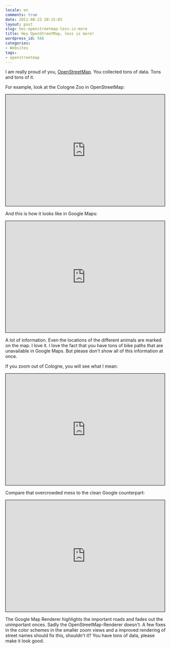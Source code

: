 ```yaml
---
locale: en
comments: true
date: 2011-08-22 20:15:03
layout: post
slug: hei-openstreetmap-less-is-more
title: Hey OpenStreetMap, less is more!
wordpress_id: 566
categories:
- Websites
tags:
- openstreetmap
---
```


I am really proud of you, [OpenStreetMap](http://openstreetmap.org). You
collected tons of data. Tons and tons of it. 

For example, look at the Cologne Zoo in OpenStreetMap:

<iframe width="500" height="350" frameborder="0" scrolling="no" marginheight="0" marginwidth="0" src="https://www.openstreetmap.org/export/embed.html?bbox=6.97453,50.95976,6.97823,50.96151&amp;layer=mapnik" style="border: 1px solid black"></iframe>

And this is how it looks like in Google Maps:

<iframe width="500" height="350" frameborder="0" scrolling="no" marginheight="0" marginwidth="0" src="https://maps.google.de/?ie=UTF8&amp;hq=&amp;hnear=Bergstra%C3%9Fe+1,+K%C3%B6ln+50739+K%C3%B6ln,+Nordrhein-Westfalen&amp;ll=50.959704,6.974945&amp;spn=0.004609,0.008261&amp;z=17&amp;vpsrc=6&amp;output=embed" style="border: 1px solid black"></iframe>

A lot of information. Even the locations of the different animals are marked on
the map. I love it. I love the fact that you have tons of bike paths that are
unavailable in Google Maps. But please don't show all of this information at
once.

If you zoom out of Cologne, you will see what I mean:

<iframe width="500" height="350" frameborder="0" scrolling="no" marginheight="0" marginwidth="0" src="https://www.openstreetmap.org/export/embed.html?bbox=6.9283,50.9218,6.9835,50.9616&amp;layer=mapnik" style="border: 1px solid black"></iframe>

Compare that overcrowded mess to the clean Google counterpart:

<iframe width="500" height="350" frameborder="0" scrolling="no" marginheight="0" marginwidth="0" src="https://maps.google.de/?ie=UTF8&amp;hq=&amp;hnear=Bergstra%C3%9Fe+1,+K%C3%B6ln+50739+K%C3%B6ln,+Nordrhein-Westfalen&amp;ll=50.938743,6.971512&amp;spn=0.147547,0.264359&amp;z=12&amp;vpsrc=6&amp;output=embed" style="border: 1px solid black"></iframe>

The Google Map Renderer highlights the important roads and fades out the
unimportant onces. Sadly the OpenStreetMap-Renderer doesn't. A few fixes in the
color schemes in the smaller zoom views and a improved rendering of street
names should fix this, shouldn't it? You have tons of data, please make it look
good.
